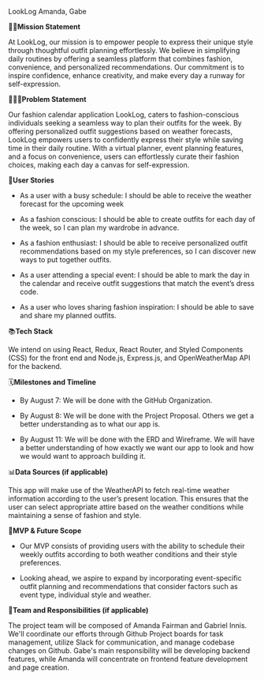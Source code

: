 LookLog
Amanda, Gabe

🧗🏽**Mission Statement**

At LookLog, our mission is to empower people to express their unique style through thoughtful outfit planning effortlessly. We believe in simplifying daily routines by offering a seamless platform that combines fashion, convenience, and personalized recommendations. Our commitment is to inspire confidence, enhance creativity, and make every day a runway for self-expression. 

🧑🏽‍💻**Problem Statement** 

Our fashion calendar application LookLog, caters to fashion-conscious individuals seeking a seamless way to plan their outfits for the week. By offering personalized outfit suggestions based on weather forecasts, LookLog empowers users to confidently express their style while saving time in their daily routine. With a virtual planner, event planning features, and a focus on convenience, users can effortlessly curate their fashion choices, making each day a canvas for self-expression. 


📝**User Stories**

- As a user with a busy schedule: I should be able to receive the weather forecast for the upcoming week
  
- As a fashion conscious: I should be able to create outfits for each day of the week, so I can plan my wardrobe in advance.
  
- As a fashion enthusiast: I should be able to receive personalized outfit recommendations based on my style preferences, so I can discover new ways to put together outfits.
  
- As a user attending a special event: I should be able to mark the day in the calendar and receive outfit suggestions that match the event’s dress code.
  
- As a user who loves sharing fashion inspiration: I should be able to save and share my planned outfits.


📚**Tech Stack**

 We intend on using React, Redux, React Router, and Styled Components (CSS) for the front end and Node.js, Express.js, and OpenWeatherMap API for the backend.
 
🗓️**Milestones and Timeline**

- By August 7: We will be done with the GitHub Organization.
  
- By August 8: We will be done with the Project Proposal. Others we get a better understanding as to what our app is.
  
- By August 11: We will be done with the ERD and Wireframe. We will have a better understanding of how exactly we want our app to look and how we would want to approach building it. 


📊**Data Sources (if applicable)**

This app will make use of the WeatherAPI to fetch real-time weather information according to the user’s present location. This ensures that the user can select appropriate attire based on the weather conditions while maintaining a sense of fashion and style. 


📌**MVP & Future Scope**

- Our MVP consists of providing users with the ability  to schedule their weekly outfits according to both weather conditions and their style preferences.
  
- Looking ahead, we aspire to expand by incorporating event-specific outfit planning and recommendations that consider factors such as event type, individual style and weather. 


🤝**Team and Responsibilities (if applicable)**

The project team will be composed of Amanda Fairman and Gabriel Innis. We'll coordinate our efforts through Github Project boards for task management, utilize Slack for communication, and manage codebase changes on Github. Gabe's main responsibility will be developing backend features, while Amanda will concentrate on frontend feature development and page creation. 
 
